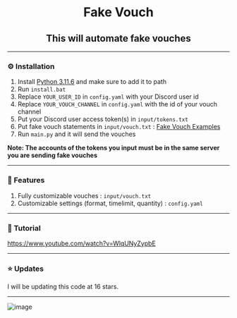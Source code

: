 <h1 align="center">Fake Vouch</h1>
<h2 align="center">This will automate fake vouches</h2>

---

### ⚙️ Installation
1. Install [Python 3.11.6](https://www.python.org/downloads/release/python-3116/) and make sure to add it to path
2. Run `install.bat`
3. Replace `YOUR_USER_ID` in `config.yaml` with your Discord user id
4. Replace `YOUR_VOUCH_CHANNEL` in `config.yaml` with the id of your vouch channel
6. Put your Discord user access token(s) in `input/tokens.txt`
7. Put fake vouch statements in `input/vouch.txt` : [Fake Vouch Examples](https://pastebin.com/raw/3SMij9jh)
8. Run `main.py` and it will send the vouches

**Note: The accounts of the tokens you input must be in the same server you are sending fake vouches**

---

### 📄 Features
1. Fully customizable vouches : `input/vouch.txt`
2. Customizable settings (format, timelimit, quantity) : `config.yaml`

---

### 📸 Tutorial
https://www.youtube.com/watch?v=WlqUNyZypbE

---

### ⭐ Updates 
I will be updating this code at 16 stars.

---

![image](https://github.com/severityc/Fake-Vouch/assets/158026132/ff5bfd1f-2546-48e1-ae57-c4a9a0763381)
